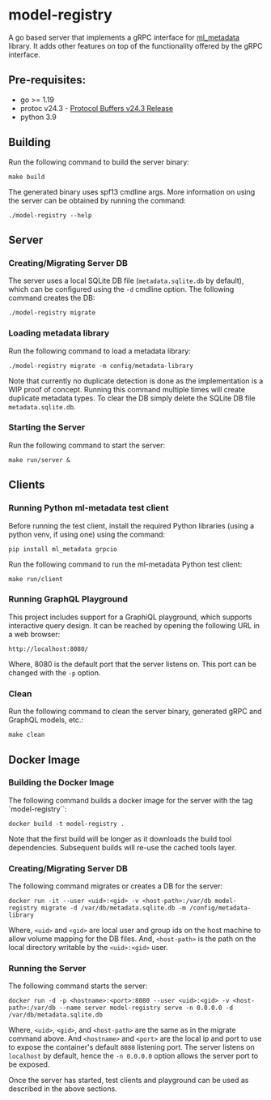 # model-registry
A go based server that implements a gRPC interface for [ml_metadata](https://github.com/google/ml-metadata/) library.
It adds other features on top of the functionality offered by the gRPC interface.
## Pre-requisites:
- go >= 1.19
- protoc v24.3 - [Protocol Buffers v24.3 Release](https://github.com/protocolbuffers/protobuf/releases/tag/v24.3)
- python 3.9
## Building
Run the following command to build the server binary:
```
make build
```
The generated binary uses spf13 cmdline args. More information on using the server can be obtained by running the command:
```
./model-registry --help
```
## Server
### Creating/Migrating Server DB
The server uses a local SQLite DB file (`metadata.sqlite.db` by default), which can be configured using the `-d` cmdline option.
The following command creates the DB:
```
./model-registry migrate
```
### Loading metadata library
Run the following command to load a metadata library:
```
./model-registry migrate -m config/metadata-library
```
Note that currently no duplicate detection is done as the implementation is a WIP proof of concept. 
Running this command multiple times will create duplicate metadata types. 
To clear the DB simply delete the SQLite DB file `metadata.sqlite.db`. 

### Starting the Server
Run the following command to start the server:
```
make run/server &
```
## Clients
### Running Python ml-metadata test client
Before running the test client, install the required Python libraries (using a python venv, if using one) 
using the command:
```
pip install ml_metadata grpcio
```
Run the following command to run the ml-metadata Python test client:
```
make run/client
```
### Running GraphQL Playground
This project includes support for a GraphiQL playground, which supports interactive query design. 
It can be reached by opening the following URL in a web browser:
```
http://localhost:8080/
```
Where, 8080 is the default port that the server listens on. This port can be changed with the `-p` option.  
### Clean
Run the following command to clean the server binary, generated gRPC and GraphQL models, etc.:
```
make clean
```
## Docker Image
### Building the Docker Image
The following command builds a docker image for the server with the tag `model-registry``:
```shell
docker build -t model-registry .
```
Note that the first build will be longer as it downloads the build tool dependencies. 
Subsequent builds will re-use the cached tools layer. 
### Creating/Migrating Server DB
The following command migrates or creates a DB for the server:
```shell
docker run -it --user <uid>:<gid> -v <host-path>:/var/db model-registry migrate -d /var/db/metadata.sqlite.db -m /config/metadata-library
```
Where, `<uid>` and `<gid>` are local user and group ids on the host machine to allow volume mapping for the DB files. 
And, `<host-path>` is the path on the local directory writable by the `<uid>:<gid>` user. 
### Running the Server
The following command starts the server:
```shell
docker run -d -p <hostname>:<port>:8080 --user <uid>:<gid> -v <host-path>:/var/db --name server model-registry serve -n 0.0.0.0 -d /var/db/metadata.sqlite.db
```
Where, `<uid>`, `<gid>`, and `<host-path>` are the same as in the migrate command above. 
And `<hostname>` and `<port>` are the local ip and port to use to expose the container's default `8080` listening port. 
The server listens on `localhost` by default, hence the `-n 0.0.0.0` option allows the server port to be exposed. 

Once the server has started, test clients and playground can be used as described in the above sections. 
